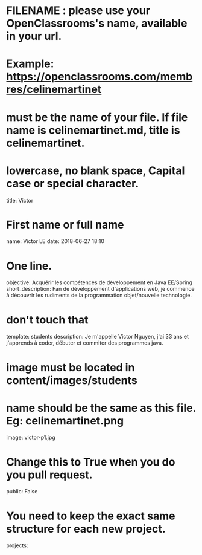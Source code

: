 # FILENAME : please use your OpenClassrooms's name, available in your url.
# Example: https://openclassrooms.com/membres/celinemartinet
# must be the name of your file. If file name is celinemartinet.md, title is celinemartinet.
# lowercase, no blank space, Capital case or special character.
title: Victor

# First name or full name                   
name: Victor LE
date: 2018-06-27 18:10  

# One line.
objective: Acquérir les compétences de développement en Java EE/Spring
short_description: Fan de développement d'applications web, je commence à découvrir les rudiments de la programmation objet/nouvelle technologie.

# don't touch that
template: students
description: Je m'appelle Victor Nguyen, j'ai 33 ans et j'apprends à coder, débuter et commiter des programmes java.

# image must be located in content/images/students
# name should be the same as this file. Eg: celinemartinet.png
image: victor-p1.jpg

# Change this to True when you do you pull request.
public: False

# You need to keep the exact same structure for each new project.
projects: